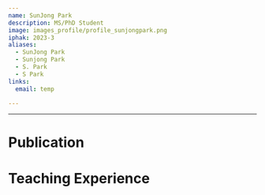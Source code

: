 ```yaml
---
name: SunJong Park
description: MS/PhD Student
image: images_profile/profile_sunjongpark.png
iphak: 2023-3
aliases:
  - SunJong Park
  - Sunjong Park
  - S. Park
  - S Park
links:
  email: temp

---
```




---

# Publication




# Teaching Experience
